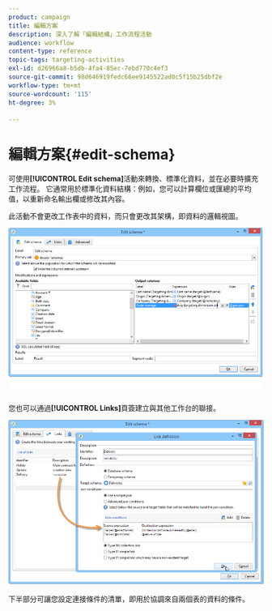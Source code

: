 ```yaml
---
product: campaign
title: 編輯方案
description: 深入了解「編輯結構」工作流程活動
audience: workflow
content-type: reference
topic-tags: targeting-activities
exl-id: d26966a8-b5db-4fa4-85ec-7ebd770c4ef3
source-git-commit: 98d646919fedc66ee9145522ad0c5f15b25dbf2e
workflow-type: tm+mt
source-wordcount: '115'
ht-degree: 3%

---
```


# 編輯方案{#edit-schema}

可使用&#x200B;**[!UICONTROL Edit schema]**&#x200B;活動來轉換、標準化資料，並在必要時擴充工作流程。 它通常用於標準化資料結構：例如，您可以計算欄位或匯總的平均值，以重新命名輸出欄或修改其內容。

此活動不會更改工作表中的資料，而只會更改其架構，即資料的邏輯視圖。

![](assets/wf_manipulation_box.png)

您也可以通過&#x200B;**[!UICONTROL Links]**&#x200B;頁簽建立與其他工作台的聯接。

![](assets/wf_manipulation_box_link_tab.png)

下半部分可讓您設定連接條件的清單，即用於協調來自兩個表的資料的條件。
